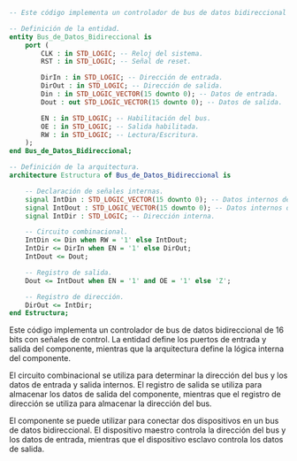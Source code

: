 ```vhdl
-- Este código implementa un controlador de bus de datos bidireccional de 16 bits con señales de control.

-- Definición de la entidad.
entity Bus_de_Datos_Bidireccional is
    port (
        CLK : in STD_LOGIC; -- Reloj del sistema.
        RST : in STD_LOGIC; -- Señal de reset.

        DirIn : in STD_LOGIC; -- Dirección de entrada.
        DirOut : in STD_LOGIC; -- Dirección de salida.
        Din : in STD_LOGIC_VECTOR(15 downto 0); -- Datos de entrada.
        Dout : out STD_LOGIC_VECTOR(15 downto 0); -- Datos de salida.

        EN : in STD_LOGIC; -- Habilitación del bus.
        OE : in STD_LOGIC; -- Salida habilitada.
        RW : in STD_LOGIC; -- Lectura/Escritura.
    );
end Bus_de_Datos_Bidireccional;

-- Definición de la arquitectura.
architecture Estructura of Bus_de_Datos_Bidireccional is

    -- Declaración de señales internas.
    signal IntDin : STD_LOGIC_VECTOR(15 downto 0); -- Datos internos de entrada.
    signal IntDout : STD_LOGIC_VECTOR(15 downto 0); -- Datos internos de salida.
    signal IntDir : STD_LOGIC; -- Dirección interna.

    -- Circuito combinacional.
    IntDin <= Din when RW = '1' else IntDout;
    IntDir <= DirIn when EN = '1' else DirOut;
    IntDout <= Dout;

    -- Registro de salida.
    Dout <= IntDout when EN = '1' and OE = '1' else 'Z';

    -- Registro de dirección.
    DirOut <= IntDir;
end Estructura;
```

Este código implementa un controlador de bus de datos bidireccional de 16 bits con señales de control. La entidad define los puertos de entrada y salida del componente, mientras que la arquitectura define la lógica interna del componente.

El circuito combinacional se utiliza para determinar la dirección del bus y los datos de entrada y salida internos. El registro de salida se utiliza para almacenar los datos de salida del componente, mientras que el registro de dirección se utiliza para almacenar la dirección del bus.

El componente se puede utilizar para conectar dos dispositivos en un bus de datos bidireccional. El dispositivo maestro controla la dirección del bus y los datos de entrada, mientras que el dispositivo esclavo controla los datos de salida.